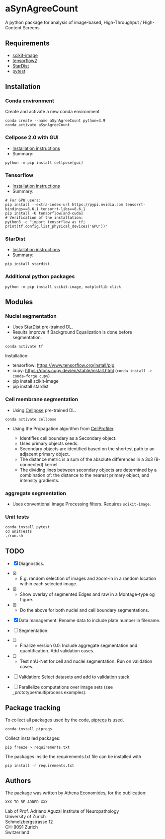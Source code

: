 # aSynAgreeCount

A python package for analysis of image-based, High-Throughput / High-Content Screens.




## Requirements

* [scikit-image](https://scikit-image.org/docs/stable/user_guide/install.html)
* [tensorflow2](//www.tensorflow.org/install/pip)
* [StarDist](https://github.com/stardist/stardist)
* [pytest](https://docs.pytest.org/en/7.4.x/)





## Installation

### Conda environment
Create and activate a new conda environment
```
conda create --name aSynAgreeCount python=3.9
conda activate aSynAgreeCount
```

### Cellpose 2.0 with GUI  
* [Installation instructions](https://github.com/MouseLand/cellpose)
* Summary:
```
python -m pip install cellpose[gui]
```

### Tensorflow
* [Installation instructions](https://www.tensorflow.org/install/pip)
* Summary:
```
# For GPU users:
pip install --extra-index-url https://pypi.nvidia.com tensorrt-bindings==8.6.1 tensorrt-libs==8.6.1
pip install -U tensorflow[and-cuda]
# Verification of the installation:
python3 -c "import tensorflow as tf; print(tf.config.list_physical_devices('GPU'))"
```

### StarDist
* [Installation instructions](https://github.com/stardist/stardist#installation)
* Summary:
```
pip install stardist
```


### Additional python packages
```
python -m pip install scikit-image, matplotlib click
```




## Modules

### Nuclei segmentation

* Uses [StarDist](https://github.com/stardist/stardist) pre-trained DL.
* Results improve if Background Equalization is done before segmentation.

```
conda activate tf
```

Installation:  
* tensorflow: https://www.tensorflow.org/install/pip
* cupy: https://docs.cupy.dev/en/stable/install.html (`conda install -c conda-forge cupy`)
* pip install scikit-image
* pip install stardist


### Cell membrane segmentation

* Using [Cellpose](https://github.com/mouseland/cellpose) pre-trained DL.

```
conda activate cellpose
```

* Using the Propagation algorithm from [CellProfiler](https://cellprofiler.org).  

    * Identifies cell boundary as a Secondary object.  
    * Uses primary objects seeds.  
    * Secondary objects are identified based on the shortest path to an adjacent primary object.  
    * The distance metric is a sum of the absolute differences in a 3x3 (8-connected) kernel.  
    * The dividing lines between secondary objects are determined by a combination of: the distance to the nearest primary object, and intensity gradients.  


### aggregate segmentation

- Uses conventional Image Processing filters. Requires `scikit-image`.


### Unit tests

```
conda install pytest
cd unitTests
./run.sh
```






## TODO

* [x] Diagnostics.
* [x] - E.g. random selection of images and zoom-in in a random location within each selected image.
* [x] - Show overlay of segmented Edges and raw in a Montage-type og figure.
* [x] - Do the above for both nuclei and cell boundary segmentations.
* [x] Data management: Rename data to include plate number in filename.
* [ ] Segmentation:
* [ ] - Finalize version 0.0. Include aggregate segmentation and quantification. Add validation cases.
* [ ] - Test nnU-Net for cell and nuclei segmentation. Run on validation cases.
* [ ] Validation: Select datasets and add to validation stack.
* [ ] Parallelize computations over image sets (see _prototype/multiprocess examples).






## Package tracking

To collect all packages used by the code, [pipreqs](https://github.com/bndr/pipreqs) is used.
```
conda install pipreqs
```

Collect installed packages:
```
pip freeze > requirements.txt
```

The packages inside the requirements.txt file can be installed with
```
pip install -r requirements.txt
```





## Authors

The package was written by Athena Economides, for the publication:

```
XXX TO BE ADDED XXX
```

Lab of Prof. Adriano Aguzzi
Institute of Neuropathology  
University of Zurich  
Schmelzbergstrasse 12  
CH-8091 Zurich  
Switzerland

